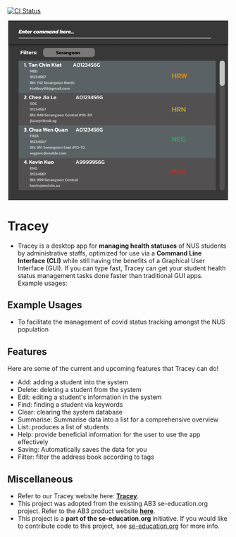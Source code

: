 [![CI Status](https://github.com/se-edu/addressbook-level3/workflows/Java%20CI/badge.svg)](https://github.com/AY2122S2-CS2103T-T12-3/tp/actions)

![Ui](docs/images/Ui.png)

# Tracey

* Tracey is a desktop app for **managing health statuses** of NUS students by administrative staffs, optimized for use via a **Command Line Interface (CLI)** while still having the benefits of a Graphical User Interface (GUI). If you can type fast, Tracey can get your student health status management tasks done faster than traditional GUI apps.
  Example usages:

## Example Usages
* To facilitate the management of covid status tracking amongst the NUS population

## Features
Here are some of the current and upcoming features that Tracey can do!
* Add: adding a student into the system
* Delete: deleting a student from the system
* Edit: editing a student's information in the system
* Find: finding a student via keywords
* Clear: clearing the system database
* Summarise: Summarise data into a list for a comprehensive overview
* List: produces a list of students
* Help: provide beneficial information for the user to use the app effectively
* Saving: Automatically saves the data for you
* Filter: filter the address book according to tags

## Miscellaneous

* Refer to our Tracey website here: **[Tracey](https://ay2122s2-cs2103t-t12-3.github.io/tp/)**.
* This project was adopted from the existing AB3 se-education.org project. Refer to the AB3 product website **[here](https://se-education.org/addressbook-level3/)**.
* This project is a **part of the se-education.org** initiative. If you would like to contribute code to this project, see [se-education.org](https://se-education.org#https://se-education.org/#contributing) for more info.
